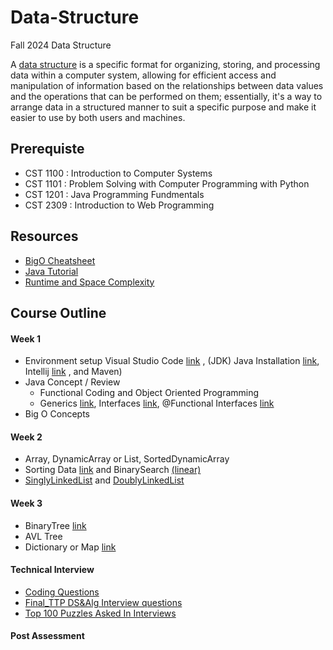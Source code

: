 # Data-Structure
Fall 2024 Data Structure

A [data structure](https://www.geeksforgeeks.org/introduction-to-data-structures/) is a specific format for organizing, storing, and processing data within a computer system, allowing for efficient access and manipulation of information based on the relationships between data values and the operations that can be performed on them; essentially, it's a way to arrange data in a structured manner to suit a specific purpose and make it easier to use by both users and machines.

## Prerequiste
  *  CST 1100 : Introduction to Computer Systems
  *  CST 1101 : Problem Solving with Computer Programming with Python
  *  CST 1201 : Java Programming Fundmentals
  *  CST 2309 : Introduction to Web Programming    

## Resources
  *  [BigO Cheatsheet](https://www.bigocheatsheet.com/)
  *  [Java Tutorial](https://www.w3schools.com/java/)
  *  [Runtime and Space Complexity](https://www.linkedin.com/pulse/big-o-notation-time-complexity-algorithm-vikas-kumar)

## Course Outline

#### Week 1
  *  Environment setup Visual Studio Code [link](https://code.visualstudio.com/download) , (JDK) Java Installation [link](https://www.oracle.com/java/technologies/javase/jdk21-archive-downloads.html), Intellij [link](https://www.jetbrains.com/idea/download/?section=windows) , and Maven)
  *  Java Concept / Review
      * Functional Coding and Object Oriented Programming
      * Generics [link](https://docs.oracle.com/javase/tutorial/java/generics/why.html), Interfaces [link](https://docs.oracle.com/javase/tutorial/java/concepts/interface.html), @Functional Interfaces [link](https://www.geeksforgeeks.org/functional-interfaces-java/)
  *  Big O Concepts    
    
#### Week 2
  *  Array, DynamicArray or List, SortedDynamicArray
  *  Sorting Data [link](https://www.geeksforgeeks.org/quick-sort-algorithm/?ref=shm) and BinarySearch [(linear)](https://www.geeksforgeeks.org/binary-search/)
  *  [SinglyLinkedList](https://www.geeksforgeeks.org/singly-linked-list-tutorial/#understanding-node-structure) and [DoublyLinkedList](https://www.geeksforgeeks.org/introduction-and-insertion-in-a-doubly-linked-list/?ref=shm)
    
#### Week 3
  *  BinaryTree [link](https://www.geeksforgeeks.org/binary-search-tree-data-structure/#)
  *  AVL Tree
  *  Dictionary or Map [link](https://www.youtube.com/watch?v=FsfRsGFHuv4&t=320s)
#### Technical Interview
 *  [Coding Questions](https://docs.google.com/document/d/1331ZOHxlguq-3hDjrIjNPSNDQ5IlBnXPSOvAEEEeAF8/edit?tab=t.0)
 *  [Final_TTP DS&Alg Interview questions](https://docs.google.com/spreadsheets/d/17BofgX6XaOSVbUGKCxbj0UD2dCoBCMpflNgSbklRfBs/edit?gid=0#gid=0)
 *  [Top 100 Puzzles Asked In Interviews](https://www.geeksforgeeks.org/top-100-puzzles-asked-in-interviews/?ref=outind)
#### Post Assessment

